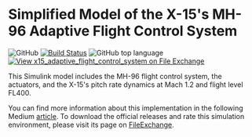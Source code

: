 # Simplified Model of the X-15's MH-96 Adaptive Flight Control System
![GitHub](https://img.shields.io/github/license/Ro3code/x15_adaptive_flight_control_system) [![Build Status](https://travis-ci.org/joemccann/dillinger.svg?branch=master)](https://travis-ci.org/joemccann/dillinger) ![GitHub top language](https://img.shields.io/github/languages/top/Ro3code/x15_adaptive_flight_control_system) [![View x15_adaptive_flight_control_system on File Exchange](https://www.mathworks.com/matlabcentral/images/matlab-file-exchange.svg)](https://es.mathworks.com/matlabcentral/fileexchange/91315-x15_adaptive_flight_control_system)

This Simulink model includes the MH-96 flight control system, the actuators, and the X-15's pitch rate dynamics at Mach 1.2 and flight level FL400.

You can find more information about this implementation in the following Medium [article](https://link.medium.com/hmfCfwYuPfb). To download the official releases and rate this simulation environment, please visit its page on [FileExchange](https://es.mathworks.com/matlabcentral/fileexchange/91315-x15_adaptive_flight_control_system).
